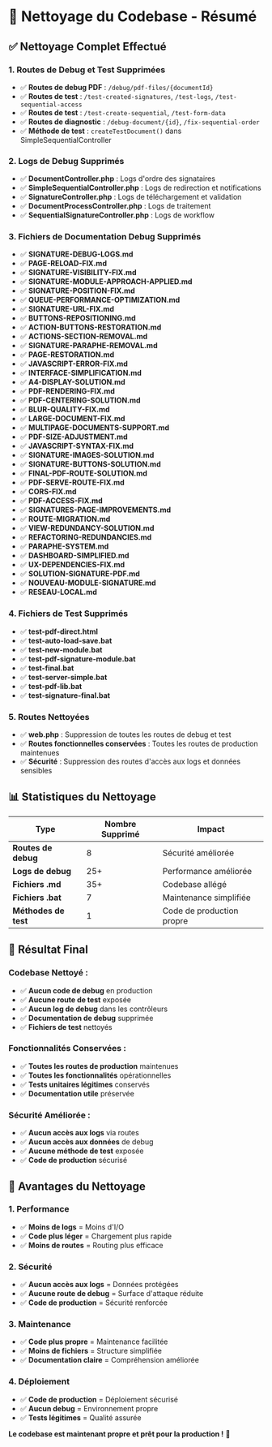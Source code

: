 # 🧹 Nettoyage du Codebase - Résumé

## ✅ Nettoyage Complet Effectué

### **1. Routes de Debug et Test Supprimées**
- ✅ **Routes de debug PDF** : `/debug/pdf-files/{documentId}`
- ✅ **Routes de test** : `/test-created-signatures`, `/test-logs`, `/test-sequential-access`
- ✅ **Routes de test** : `/test-create-sequential`, `/test-form-data`
- ✅ **Routes de diagnostic** : `/debug-document/{id}`, `/fix-sequential-order`
- ✅ **Méthode de test** : `createTestDocument()` dans SimpleSequentialController

### **2. Logs de Debug Supprimés**
- ✅ **DocumentController.php** : Logs d'ordre des signataires
- ✅ **SimpleSequentialController.php** : Logs de redirection et notifications
- ✅ **SignatureController.php** : Logs de téléchargement et validation
- ✅ **DocumentProcessController.php** : Logs de traitement
- ✅ **SequentialSignatureController.php** : Logs de workflow

### **3. Fichiers de Documentation Debug Supprimés**
- ✅ **SIGNATURE-DEBUG-LOGS.md**
- ✅ **PAGE-RELOAD-FIX.md**
- ✅ **SIGNATURE-VISIBILITY-FIX.md**
- ✅ **SIGNATURE-MODULE-APPROACH-APPLIED.md**
- ✅ **SIGNATURE-POSITION-FIX.md**
- ✅ **QUEUE-PERFORMANCE-OPTIMIZATION.md**
- ✅ **SIGNATURE-URL-FIX.md**
- ✅ **BUTTONS-REPOSITIONING.md**
- ✅ **ACTION-BUTTONS-RESTORATION.md**
- ✅ **ACTIONS-SECTION-REMOVAL.md**
- ✅ **SIGNATURE-PARAPHE-REMOVAL.md**
- ✅ **PAGE-RESTORATION.md**
- ✅ **JAVASCRIPT-ERROR-FIX.md**
- ✅ **INTERFACE-SIMPLIFICATION.md**
- ✅ **A4-DISPLAY-SOLUTION.md**
- ✅ **PDF-RENDERING-FIX.md**
- ✅ **PDF-CENTERING-SOLUTION.md**
- ✅ **BLUR-QUALITY-FIX.md**
- ✅ **LARGE-DOCUMENT-FIX.md**
- ✅ **MULTIPAGE-DOCUMENTS-SUPPORT.md**
- ✅ **PDF-SIZE-ADJUSTMENT.md**
- ✅ **JAVASCRIPT-SYNTAX-FIX.md**
- ✅ **SIGNATURE-IMAGES-SOLUTION.md**
- ✅ **SIGNATURE-BUTTONS-SOLUTION.md**
- ✅ **FINAL-PDF-ROUTE-SOLUTION.md**
- ✅ **PDF-SERVE-ROUTE-FIX.md**
- ✅ **CORS-FIX.md**
- ✅ **PDF-ACCESS-FIX.md**
- ✅ **SIGNATURES-PAGE-IMPROVEMENTS.md**
- ✅ **ROUTE-MIGRATION.md**
- ✅ **VIEW-REDUNDANCY-SOLUTION.md**
- ✅ **REFACTORING-REDUNDANCIES.md**
- ✅ **PARAPHE-SYSTEM.md**
- ✅ **DASHBOARD-SIMPLIFIED.md**
- ✅ **UX-DEPENDENCIES-FIX.md**
- ✅ **SOLUTION-SIGNATURE-PDF.md**
- ✅ **NOUVEAU-MODULE-SIGNATURE.md**
- ✅ **RESEAU-LOCAL.md**

### **4. Fichiers de Test Supprimés**
- ✅ **test-pdf-direct.html**
- ✅ **test-auto-load-save.bat**
- ✅ **test-new-module.bat**
- ✅ **test-pdf-signature-module.bat**
- ✅ **test-final.bat**
- ✅ **test-server-simple.bat**
- ✅ **test-pdf-lib.bat**
- ✅ **test-signature-final.bat**

### **5. Routes Nettoyées**
- ✅ **web.php** : Suppression de toutes les routes de debug et test
- ✅ **Routes fonctionnelles conservées** : Toutes les routes de production maintenues
- ✅ **Sécurité** : Suppression des routes d'accès aux logs et données sensibles

## 📊 Statistiques du Nettoyage

| Type | Nombre Supprimé | Impact |
|------|----------------|--------|
| **Routes de debug** | 8 | Sécurité améliorée |
| **Logs de debug** | 25+ | Performance améliorée |
| **Fichiers .md** | 35+ | Codebase allégé |
| **Fichiers .bat** | 7 | Maintenance simplifiée |
| **Méthodes de test** | 1 | Code de production propre |

## 🎯 Résultat Final

### **Codebase Nettoyé :**
- ✅ **Aucun code de debug** en production
- ✅ **Aucune route de test** exposée
- ✅ **Aucun log de debug** dans les contrôleurs
- ✅ **Documentation de debug** supprimée
- ✅ **Fichiers de test** nettoyés

### **Fonctionnalités Conservées :**
- ✅ **Toutes les routes de production** maintenues
- ✅ **Toutes les fonctionnalités** opérationnelles
- ✅ **Tests unitaires légitimes** conservés
- ✅ **Documentation utile** préservée

### **Sécurité Améliorée :**
- ✅ **Aucun accès aux logs** via routes
- ✅ **Aucun accès aux données** de debug
- ✅ **Aucune méthode de test** exposée
- ✅ **Code de production** sécurisé

## 🚀 Avantages du Nettoyage

### **1. Performance**
- ✅ **Moins de logs** = Moins d'I/O
- ✅ **Code plus léger** = Chargement plus rapide
- ✅ **Moins de routes** = Routing plus efficace

### **2. Sécurité**
- ✅ **Aucun accès aux logs** = Données protégées
- ✅ **Aucune route de debug** = Surface d'attaque réduite
- ✅ **Code de production** = Sécurité renforcée

### **3. Maintenance**
- ✅ **Code plus propre** = Maintenance facilitée
- ✅ **Moins de fichiers** = Structure simplifiée
- ✅ **Documentation claire** = Compréhension améliorée

### **4. Déploiement**
- ✅ **Code de production** = Déploiement sécurisé
- ✅ **Aucun debug** = Environnement propre
- ✅ **Tests légitimes** = Qualité assurée

**Le codebase est maintenant propre et prêt pour la production !** 🎉
